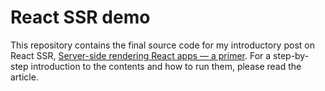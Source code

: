 React SSR demo
==============

This repository contains the final source code for my introductory post on
React SSR, [Server-side rendering React apps — a primer](https://hph.is/coding/server-side-rendering-react).
For a step-by-step introduction to the contents and how to run them, please
read the article.
